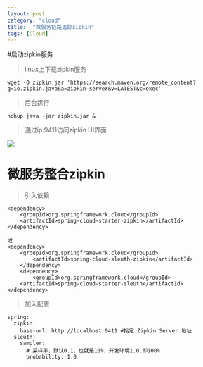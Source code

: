 ```yaml
---
layout: post
category: "cloud"
title:  "微服务链路追踪zipkin"
tags: [Cloud]
---
```



#启动zipkin服务 

> linux上下载zipkin服务  

	wget -O zipkin.jar 'https://search.maven.org/remote_content?g=io.zipkin.java&a=zipkin-server&v=LATEST&c=exec'  


> 后台运行  

	nohup java -jar zipkin.jar &



> 通过ip:9411访问zipkin UI界面  


![](https://i.imgur.com/x5ZpOWm.png)  

<!-- more -->

#  微服务整合zipkin



> 引入依赖  

	<dependency>
	  	<groupId>org.springframework.cloud</groupId>
		<artifactId>spring-cloud-starter-zipkin</artifactId>
	</dependency>

	或
	<dependency>
	    <groupId>org.springframework.cloud</groupId>
		    <artifactId>spring-cloud-sleuth-zipkin</artifactId>
		</dependency>
		<dependency>
	   		<groupId>org.springframework.cloud</groupId>
	    <artifactId>spring-cloud-starter-sleuth</artifactId>
	</dependency>




> 加入配置  
	
	spring:
	  zipkin:
	    base-url: http://localhost:9411 #指定 Zipkin Server 地址
	  sleuth:
	    sampler:
	      # 采样率，默认0.1，也就是10%，开发环境1.0.即100%
	      probability: 1.0